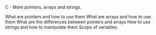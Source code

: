 C - More pointers, arrays and strings.

What are pointers and how to use them
What are arrays and how to use them
What are the differences between pointers and arrays
How to use strings and how to manipulate them
Scope of variables.
